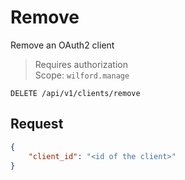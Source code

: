 # Remove
Remove an OAuth2 client

>Requires authorization  
>Scope: `wilford.manage`

`DELETE /api/v1/clients/remove`

## Request
```json
{
    "client_id": "<id of the client>"
}
```